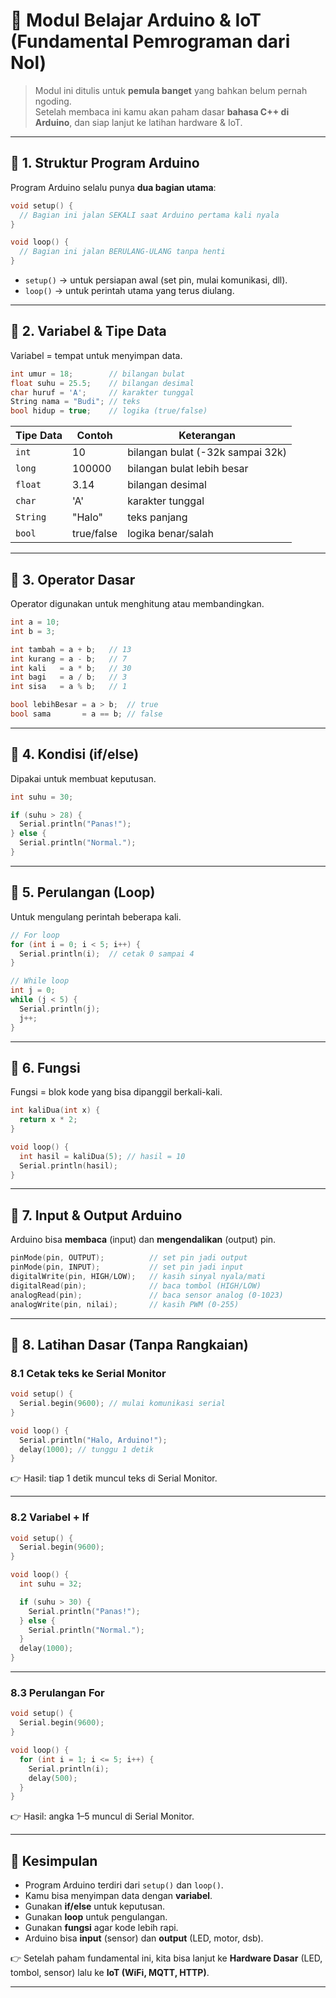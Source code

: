 # 📘 Modul Belajar Arduino & IoT (Fundamental Pemrograman dari Nol)

> Modul ini ditulis untuk **pemula banget** yang bahkan belum pernah ngoding.  
> Setelah membaca ini kamu akan paham dasar **bahasa C++ di Arduino**, dan siap lanjut ke latihan hardware & IoT.

---

## 🔹 1. Struktur Program Arduino
Program Arduino selalu punya **dua bagian utama**:

```cpp
void setup() {
  // Bagian ini jalan SEKALI saat Arduino pertama kali nyala
}

void loop() {
  // Bagian ini jalan BERULANG-ULANG tanpa henti
}
```

- `setup()` → untuk persiapan awal (set pin, mulai komunikasi, dll).  
- `loop()` → untuk perintah utama yang terus diulang.

---

## 🔹 2. Variabel & Tipe Data
Variabel = tempat untuk menyimpan data.

```cpp
int umur = 18;        // bilangan bulat
float suhu = 25.5;    // bilangan desimal
char huruf = 'A';     // karakter tunggal
String nama = "Budi"; // teks
bool hidup = true;    // logika (true/false)
```

| Tipe Data | Contoh     | Keterangan                          |
|-----------|------------|-------------------------------------|
| `int`     | 10         | bilangan bulat (-32k sampai 32k)    |
| `long`    | 100000     | bilangan bulat lebih besar          |
| `float`   | 3.14       | bilangan desimal                    |
| `char`    | 'A'        | karakter tunggal                    |
| `String`  | "Halo"     | teks panjang                        |
| `bool`    | true/false | logika benar/salah                  |

---

## 🔹 3. Operator Dasar
Operator digunakan untuk menghitung atau membandingkan.

```cpp
int a = 10;
int b = 3;

int tambah = a + b;   // 13
int kurang = a - b;   // 7
int kali   = a * b;   // 30
int bagi   = a / b;   // 3
int sisa   = a % b;   // 1

bool lebihBesar = a > b;  // true
bool sama       = a == b; // false
```

---

## 🔹 4. Kondisi (if/else)
Dipakai untuk membuat keputusan.

```cpp
int suhu = 30;

if (suhu > 28) {
  Serial.println("Panas!");
} else {
  Serial.println("Normal.");
}
```

---

## 🔹 5. Perulangan (Loop)
Untuk mengulang perintah beberapa kali.

```cpp
// For loop
for (int i = 0; i < 5; i++) {
  Serial.println(i);  // cetak 0 sampai 4
}

// While loop
int j = 0;
while (j < 5) {
  Serial.println(j);
  j++;
}
```

---

## 🔹 6. Fungsi
Fungsi = blok kode yang bisa dipanggil berkali-kali.

```cpp
int kaliDua(int x) {
  return x * 2;
}

void loop() {
  int hasil = kaliDua(5); // hasil = 10
  Serial.println(hasil);
}
```

---

## 🔹 7. Input & Output Arduino
Arduino bisa **membaca** (input) dan **mengendalikan** (output) pin.

```cpp
pinMode(pin, OUTPUT);          // set pin jadi output
pinMode(pin, INPUT);           // set pin jadi input
digitalWrite(pin, HIGH/LOW);   // kasih sinyal nyala/mati
digitalRead(pin);              // baca tombol (HIGH/LOW)
analogRead(pin);               // baca sensor analog (0-1023)
analogWrite(pin, nilai);       // kasih PWM (0-255)
```

---

## 🔹 8. Latihan Dasar (Tanpa Rangkaian)

### 8.1 Cetak teks ke Serial Monitor
```cpp
void setup() {
  Serial.begin(9600); // mulai komunikasi serial
}

void loop() {
  Serial.println("Halo, Arduino!");
  delay(1000); // tunggu 1 detik
}
```

👉 Hasil: tiap 1 detik muncul teks di Serial Monitor.

---

### 8.2 Variabel + If
```cpp
void setup() {
  Serial.begin(9600);
}

void loop() {
  int suhu = 32;

  if (suhu > 30) {
    Serial.println("Panas!");
  } else {
    Serial.println("Normal.");
  }
  delay(1000);
}
```

---

### 8.3 Perulangan For
```cpp
void setup() {
  Serial.begin(9600);
}

void loop() {
  for (int i = 1; i <= 5; i++) {
    Serial.println(i);
    delay(500);
  }
}
```

👉 Hasil: angka 1–5 muncul di Serial Monitor.

---

## 🎯 Kesimpulan
- Program Arduino terdiri dari `setup()` dan `loop()`.  
- Kamu bisa menyimpan data dengan **variabel**.  
- Gunakan **if/else** untuk keputusan.  
- Gunakan **loop** untuk pengulangan.  
- Gunakan **fungsi** agar kode lebih rapi.  
- Arduino bisa **input** (sensor) dan **output** (LED, motor, dsb).

👉 Setelah paham fundamental ini, kita bisa lanjut ke **Hardware Dasar** (LED, tombol, sensor) lalu ke **IoT (WiFi, MQTT, HTTP)**.

---
